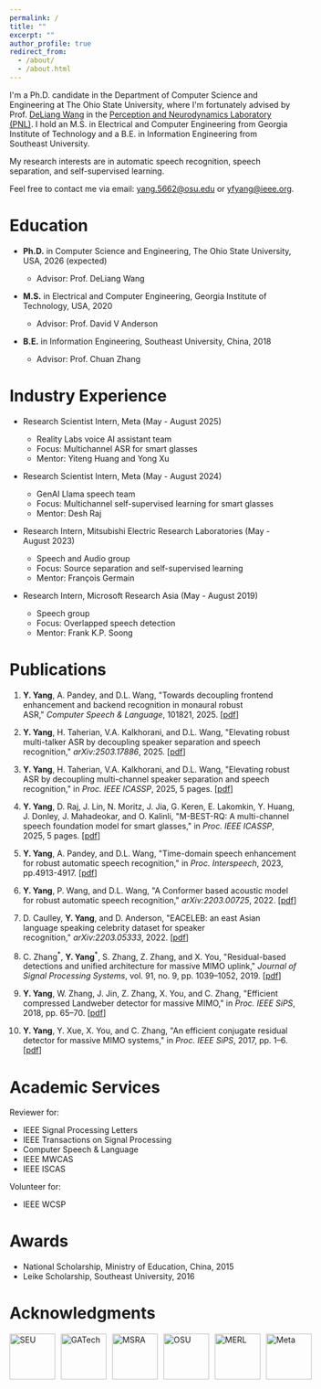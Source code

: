 ```yaml
---
permalink: /
title: ""
excerpt: ""
author_profile: true
redirect_from: 
  - /about/
  - /about.html
---
```


I'm a Ph.D. candidate in the Department of Computer Science and Engineering at The Ohio State University, where I'm fortunately advised by Prof. [DeLiang Wang](https://pnlwang.github.io/) in the [Perception and Neurodynamics Laboratory (PNL)](https://pnlwang.github.io/pnl/index.html). I hold an M.S. in Electrical and Computer Engineering from Georgia Institute of Technology and a B.E. in Information Engineering from Southeast University.

My research interests are in automatic speech recognition, speech separation, and self-supervised learning.

Feel free to contact me via email: [yang.5662@osu.edu](mailto:yang.5662@osu.edu) or [yfyang@ieee.org](mailto:yfyang@ieee.org).

Education
======
* **Ph.D.** in Computer Science and Engineering, The Ohio State University, USA, 2026 (expected)
  * Advisor: Prof. DeLiang Wang
 
* **M.S.** in Electrical and Computer Engineering, Georgia Institute of Technology, USA, 2020
  * Advisor: Prof. David V Anderson
  
* **B.E.** in Information Engineering, Southeast University, China, 2018
  * Advisor: Prof. Chuan Zhang

Industry Experience
======
* Research Scientist Intern, Meta (May - August 2025)
  * Reality Labs voice AI assistant team
  * Focus: Multichannel ASR for smart glasses
  * Mentor: Yiteng Huang and Yong Xu
 
* Research Scientist Intern, Meta (May - August 2024)
  * GenAI Llama speech team
  * Focus: Multichannel self-supervised learning for smart glasses
  * Mentor: Desh Raj
    
* Research Intern, Mitsubishi Electric Research Laboratories (May - August 2023)
  * Speech and Audio group
  * Focus: Source separation and self-supervised learning
  * Mentor: François Germain
    
* Research Intern, Microsoft Research Asia (May - August 2019)
  * Speech group
  * Focus: Overlapped speech detection
  * Mentor: Frank K.P. Soong


Publications
======
1. **Y. Yang**, A. Pandey, and D.L. Wang, "Towards decoupling frontend enhancement and backend recognition in monaural robust ASR," _Computer Speech & Language_, 101821, 2025. [[pdf](https://www.sciencedirect.com/science/article/pii/S0885230825000464/pdfft?md5=efc37f9380f9b183a0e92200033e2047&pid=1-s2.0-S0885230825000464-main.pdf)]

1. **Y. Yang**, H. Taherian, V.A. Kalkhorani, and D.L. Wang, "Elevating robust multi-talker ASR by decoupling speaker separation and speech recognition," _arXiv:2503.17886_, 2025. [[pdf](https://arxiv.org/pdf/2503.17886)]

1. **Y. Yang**, H. Taherian, V.A. Kalkhorani, and D.L. Wang, "Elevating robust ASR by decoupling multi-channel speaker separation and speech recognition," in _Proc. IEEE ICASSP_, 2025, 5 pages. [[pdf](https://yfyangseu.github.io/files/icassp25_elevating.pdf)]

1. **Y. Yang**, D. Raj, J. Lin, N. Moritz, J. Jia, G. Keren, E. Lakomkin, Y. Huang, J. Donley, J. Mahadeokar, and O. Kalinli, "M-BEST-RQ: A multi-channel speech foundation model for smart glasses," in _Proc. IEEE ICASSP_, 2025, 5 pages. [[pdf](https://yfyangseu.github.io/files/icassp25_mbestrq.pdf)]
      
1. **Y. Yang**, A. Pandey, and D.L. Wang, "Time-domain speech enhancement for robust automatic speech recognition," in _Proc. Interspeech_, 2023, pp.4913-4917. [[pdf](https://www.isca-archive.org/interspeech_2023/yang23_interspeech.pdf)]
   
1. **Y. Yang**, P. Wang, and D.L. Wang, "A Conformer based acoustic model for robust automatic speech recognition," _arXiv:2203.00725_, 2022. [[pdf](https://arxiv.org/pdf/2203.00725)]
   
1. D. Caulley, **Y. Yang**, and D. Anderson, "EACELEB: an east Asian language speaking celebrity dataset for speaker recognition," _arXiv:2203.05333_, 2022. [[pdf](https://arxiv.org/pdf/2203.05333)]
   
1. C. Zhang<sup>\*</sup>, **Y. Yang**<sup>\*</sup>, S. Zhang, Z. Zhang, and X. You, "Residual-based detections and unified architecture for massive MIMO uplink," _Journal of Signal Processing Systems_, vol. 91, no. 9, pp. 1039–1052, 2019. [[pdf](https://yfyangseu.github.io/files/2017-JSPS.pdf)]
   
1. **Y. Yang**, W. Zhang, J. Jin, Z. Zhang, X. You, and C. Zhang, "Efficient compressed Landweber detector for massive MIMO," in _Proc. IEEE SiPS_, 2018, pp. 65–70. [[pdf](https://yfyangseu.github.io/files/2018-SiPS.pdf)]
   
1. **Y. Yang**, Y. Xue, X. You, and C. Zhang, "An efficient conjugate residual detector for massive MIMO systems," in _Proc. IEEE SiPS_, 2017, pp. 1–6. [[pdf](https://yfyangseu.github.io/files/2017-SiPS.pdf)]



Academic Services
======
Reviewer for:
  * IEEE Signal Processing Letters
  * IEEE Transactions on Signal Processing
  * Computer Speech & Language
  * IEEE MWCAS
  * IEEE ISCAS

Volunteer for:
  * IEEE WCSP

Awards
======
* National Scholarship, Ministry of Education, China, 2015
* Leike Scholarship, Southeast University, 2016

Acknowledgments
======
<div style="display: flex; gap: 10px; align-items: center;">
  <a href="https://www.seu.edu.cn/english/"><img src="https://yfyangseu.github.io/files/seu.png" alt="SEU" style='height:80px; object-fit: contain;'></a>
  <a href="https://www.gatech.edu/"><img src="https://yfyangseu.github.io/files/gatech.png" alt="GATech" style='height:80px; object-fit: contain;'></a>
  <a href="https://www.microsoft.com/en-us/research/lab/microsoft-research-asia/"><img src="https://yfyangseu.github.io/files/msra.png" alt="MSRA" style='height:80px; object-fit: contain;'></a>
  <a href="https://www.osu.edu/"><img src="https://yfyangseu.github.io/files/osu.png" alt="OSU" style='height:80px; object-fit: contain;'></a>
  <a href="https://www.merl.com/"><img src="https://yfyangseu.github.io/files/merl.jpg" alt="MERL" style='height:80px; object-fit: contain;'></a>
  <a href="https://ai.meta.com"><img src="https://yfyangseu.github.io/files/meta_s.png" alt="Meta" style='height:80px; object-fit: contain;'></a>
</div>

